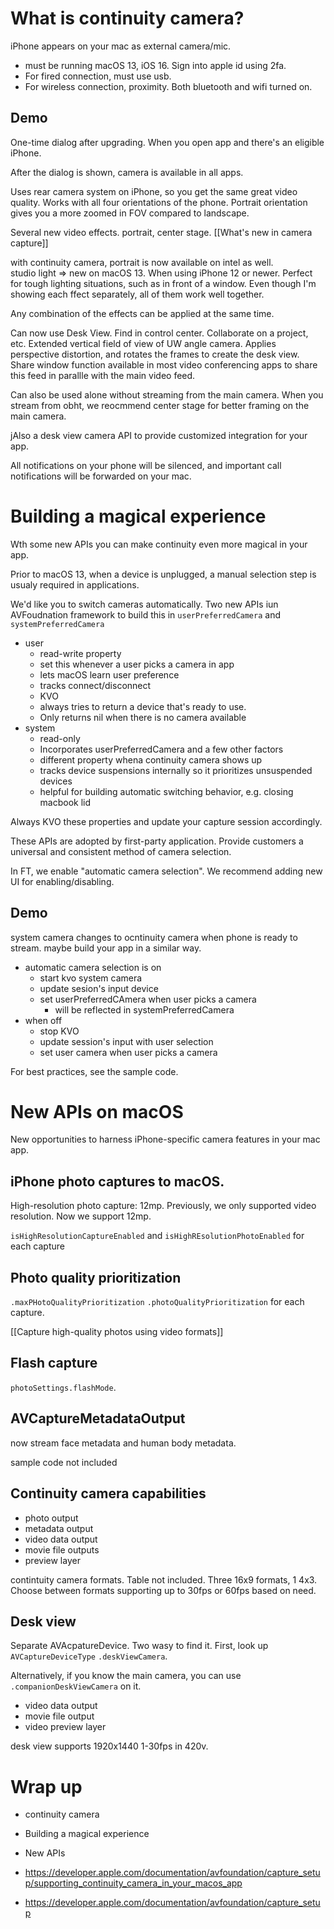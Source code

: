 # What is continuity camera?
iPhone appears on your mac as external camera/mic.
* must be running macOS 13, iOS 16.  Sign into apple id using 2fa.
* For fired connection, must use usb.
* For wireless connection, proximity.  Both bluetooth and wifi turned on.

## Demo
One-time dialog after upgrading.  When you open app and there's an eligible iPhone.

After the dialog is shown, camera is available in all apps.  

Uses rear camera system on iPhone, so you get the same great video quality.  Works with all four orientations of the phone.  Portrait orientation gives you a more zoomed in FOV compared to landscape.

Several new video effects.
portrait, center stage.
[[What's new in camera capture]]

with continuity camera, portrait is now available on intel as well.  
studio light => new on macOS 13.  When using iPhone 12 or newer.  Perfect for tough lighting situations, such as in front of a window.  Even though I'm showing each ffect separately, all of them work well together.

Any combination of the effects can be applied at the same time.

Can now use Desk View.  Find in control center.  Collaborate on a project, etc.  Extended vertical field of view of UW angle camera.  Applies perspective distortion, and rotates the frames to create the desk view.  Share window function available in most video conferencing apps to share this feed in parallle with the main video feed.

Can also be used alone without streaming from the main camera.  When you stream from obht, we reocmmend center stage for better framing on the main camera.

jAlso a desk view camera API to provide customized integration for your app.  

All notifications on your phone will be silenced, and important call notifications will be forwarded on your mac.


# Building a magical experience
Wth some new APIs you can make continuity even more magical in your app.

Prior to macOS 13, when a device is unplugged, a manual selection step is usualy required in applications.

We'd like you to switch cameras automatically.  Two new APIs iun AVFoudnation framework to build this in
`userPreferredCamera` and `systemPreferredCamera`

* user
	* read-write property
	* set this whenever a user picks a camera in app
	* lets macOS learn user preference
	* tracks connect/disconnect
	* KVO
	* always tries to return a device that's ready to use.
	* Only returns nil when there is no camera available
* system
	* read-only
	* Incorporates userPreferredCamera and a few other factors
	* different property whena  continuity camera shows up
	* tracks device suspensions internally so it prioritizes unsuspended devices
	* helpful for building automatic switching behavior, e.g. closing macbook lid

Always KVO these properties and update your capture session accordingly.  

These APIs are adopted by first-party application.  Provide customers a universal and consistent method of camera selection.

In FT, we enable "automatic camera selection".  We recommend adding new UI for enabling/disabling.

## Demo
system camera changes to ocntinuity camera when phone is ready to stream.  maybe build your app in a similar way.

* automatic camera selection is on
	* start kvo system camera
	* update sesion's input device
	* set userPreferredCAmera when user picks a camera
		* will be reflected in systemPreferredCamera
* when off
	* stop KVO
	* update session's input with user selection
	* set user camera when user picks a camera

For best practices, see the sample code.


# New APIs on macOS
New opportunities to harness iPhone-specific camera features in your mac app.

## iPhone photo captures to macOS.
High-resolution photo capture: 12mp.  Previously, we only supported video resolution.  Now we support 12mp.

`isHighResolutionCaptureEnabled`
and `isHighREsolutionPhotoEnabled` for each capture

## Photo quality prioritization
`.maxPHotoQualityPrioritization`
`.photoQualityPrioritization` for each capture.

[[Capture high-quality photos using video formats]]

## Flash capture
`photoSettings.flashMode`.

## AVCaptureMetadataOutput
now stream face metadata and human body metadata.

sample code not included

## Continuity camera capabilities
* photo output
* metadata output
* video data output
* movie file outputs
* preview layer

contintuity camera formats.  Table not included.  Three 16x9 formats, 1 4x3.  Choose between formats supporting up to 30fps or 60fps based on need.

## Desk view
Separate AVAcpatureDevice.  Two wasy to find it.  First, look up `AVCaptureDeviceType` `.deskViewCamera`.

Alternatively, if you know the main camera, you can use `.companionDeskViewCamera` on it.  

* video data output
* movie file output
* video preview layer

desk view supports 1920x1440 1-30fps in 420v.  

# Wrap up
* continuity camera
* Building a magical experience
* New APIs

* https://developer.apple.com/documentation/avfoundation/capture_setup/supporting_continuity_camera_in_your_macos_app
* https://developer.apple.com/documentation/avfoundation/capture_setup

